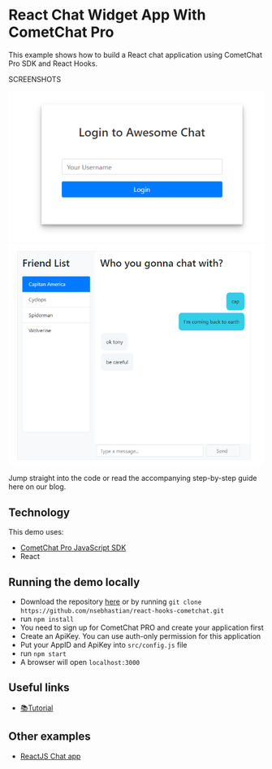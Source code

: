 # React Chat Widget App With CometChat Pro

This example shows how to build a React chat application using CometChat Pro SDK and React Hooks. 

SCREENSHOTS

![Login](screenshot/screenshot_1.png)
![Chat Interface](screenshot/screenshot_2.png)

Jump straight into the code or read the accompanying step-by-step guide here on our blog.

## Technology
This demo uses:

* [CometChat Pro JavaScript SDK](https://github.com/cometchat-pro/javascript-chat-sdk)
* React

## Running the demo locally
* Download the repository [here](https://github.com/nsebhastian/react-hooks-cometchat) or by running `git clone https://github.com/nsebhastian/react-hooks-cometchat.git`
* run `npm install`
* You need to sign up for CometChat PRO and create your application first
* Create an ApiKey. You can use auth-only permission for this application
* Put your AppID and ApiKey into `src/config.js` file
* run `npm start`
* A browser will open `localhost:3000`

## Useful links

* [📚Tutorial](https://prodocs.cometchat.com/docs)

## Other examples

* [ReactJS Chat app](https://github.com/cometchat-pro/javascript-reactjs-chat-app)